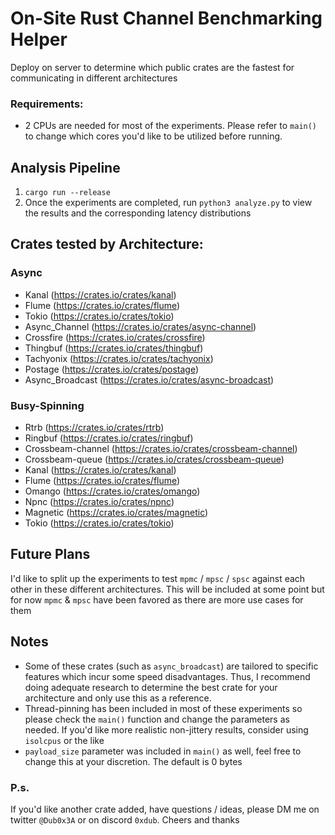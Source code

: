 # On-Site Rust Channel Benchmarking Helper

Deploy on server to determine which public crates are the fastest for communicating in different architectures

### Requirements:
- 2 CPUs are needed for most of the experiments. Please refer to `main()` to change which cores you'd like to be utilized before running.

## Analysis Pipeline
1. `cargo run --release`
2. Once the experiments are completed, run `python3 analyze.py` to view the results and the corresponding latency distributions

## Crates tested by Architecture:
### Async
- Kanal (https://crates.io/crates/kanal)
- Flume (https://crates.io/crates/flume)
- Tokio (https://crates.io/crates/tokio)
- Async_Channel (https://crates.io/crates/async-channel)
- Crossfire (https://crates.io/crates/crossfire)
- Thingbuf (https://crates.io/crates/thingbuf)
- Tachyonix (https://crates.io/crates/tachyonix)
- Postage (https://crates.io/crates/postage)
- Async_Broadcast (https://crates.io/crates/async-broadcast)
### Busy-Spinning
- Rtrb (https://crates.io/crates/rtrb)
- Ringbuf (https://crates.io/crates/ringbuf)
- Crossbeam-channel (https://crates.io/crates/crossbeam-channel)
- Crossbeam-queue (https://crates.io/crates/crossbeam-queue)
- Kanal (https://crates.io/crates/kanal)
- Flume (https://crates.io/crates/flume)
- Omango (https://crates.io/crates/omango)
- Npnc (https://crates.io/crates/npnc)
- Magnetic (https://crates.io/crates/magnetic)
- Tokio (https://crates.io/crates/tokio)


## Future Plans
I'd like to split up the experiments to test `mpmc` / `mpsc` / `spsc` against each other in these different architectures. This will be included at some point but for now `mpmc` & `mpsc` have been favored as there are more use cases for them

## Notes
- Some of these crates (such as `async_broadcast`) are tailored to specific features which incur some speed disadvantages. Thus, I recommend doing adequate research to determine the best crate for your architecture and only use this as a reference.
- Thread-pinning has been included in most of these experiments so please check the `main()` function and change the parameters as needed. If you'd like more realistic non-jittery results, consider using `isolcpus` or the like
- `payload_size` parameter was included in `main()` as well, feel free to change this at your discretion. The default is 0 bytes
 

### P.s.
If you'd like another crate added, have questions / ideas, please DM me on twitter `@Dub0x3A` or on discord `0xdub`. Cheers and thanks